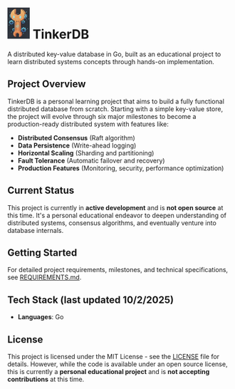 # <img src="docs/logo.jpeg" alt="TinkerDB Logo" width="50" height="70"> TinkerDB

A distributed key-value database in Go, built as an educational project to learn distributed systems concepts through hands-on implementation.

## Project Overview

TinkerDB is a personal learning project that aims to build a fully functional distributed database from scratch. Starting with a simple key-value store, the project will evolve through six major milestones to become a production-ready distributed system with features like:

- **Distributed Consensus** (Raft algorithm)
- **Data Persistence** (Write-ahead logging)
- **Horizontal Scaling** (Sharding and partitioning)
- **Fault Tolerance** (Automatic failover and recovery)
- **Production Features** (Monitoring, security, performance optimization)

## Current Status

This project is currently in **active development** and is **not open source** at this time. It's a personal educational endeavor to deepen understanding of distributed systems, consensus algorithms, and eventually venture into database internals.

## Getting Started

For detailed project requirements, milestones, and technical specifications, see [REQUIREMENTS.md](./REQUIREMENTS.md).

## Tech Stack (last updated 10/2/2025)

- **Languages**: Go

## License

This project is licensed under the MIT License - see the [LICENSE](LICENSE) file for details. However, while the code is available under an open source license, this is currently a **personal educational project** and is **not accepting contributions** at this time.
